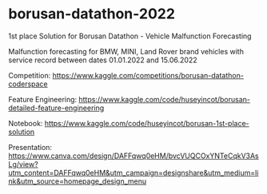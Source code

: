 # borusan-datathon-2022
1st place Solution for Borusan Datathon - Vehicle Malfunction Forecasting

Malfunction forecasting for BMW, MINI, Land Rover brand vehicles with service record between dates 01.01.2022 and 15.06.2022

Competition: https://www.kaggle.com/competitions/borusan-datathon-coderspace

Feature Engineering: https://www.kaggle.com/code/huseyincot/borusan-detailed-feature-engineering

Notebook: https://www.kaggle.com/code/huseyincot/borusan-1st-place-solution

Presentation: https://www.canva.com/design/DAFFqwq0eHM/bvcVUQCOxYNTeCqkV3AsLg/view?utm_content=DAFFqwq0eHM&utm_campaign=designshare&utm_medium=link&utm_source=homepage_design_menu

